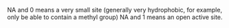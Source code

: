 NA and 0 means a very small site (generally very hydrophobic, for example, only be able to contain a methyl group)
NA and 1 means an open  active site.

